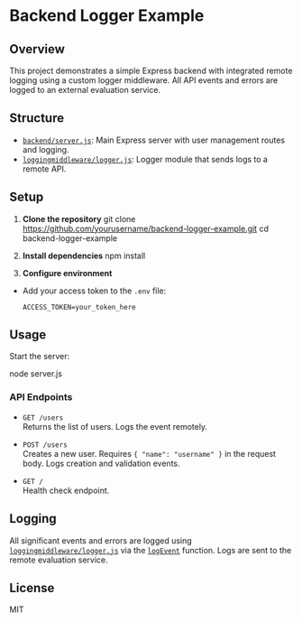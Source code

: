 # Backend Logger Example

## Overview

This project demonstrates a simple Express backend with integrated remote logging using a custom logger middleware. All API events and errors are logged to an external evaluation service.

## Structure

- [`backend/server.js`](backend/server.js): Main Express server with user management routes and logging.
- [`loggingmiddleware/logger.js`](loggingmiddleware/logger.js): Logger module that sends logs to a remote API.

## Setup

1. **Clone the repository**
git clone https://github.com/yourusername/backend-logger-example.git cd backend-logger-example


2. **Install dependencies**
npm install

3. **Configure environment**
- Add your access token to the `.env` file:
  ```
  ACCESS_TOKEN=your_token_here
  ```

## Usage

Start the server:

node server.js

### API Endpoints

- `GET /users`  
  Returns the list of users. Logs the event remotely.

- `POST /users`  
  Creates a new user. Requires `{ "name": "username" }` in the request body. Logs creation and validation events.

- `GET /`  
  Health check endpoint.

## Logging

All significant events and errors are logged using [`loggingmiddleware/logger.js`](loggingmiddleware/logger.js) via the [`logEvent`](loggingmiddleware/logger.js) function. Logs are sent to the remote evaluation service.

## License

MIT